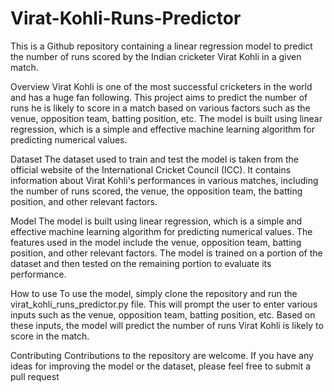 # Virat-Kohli-Runs-Predictor

This is a Github repository containing a linear regression model to predict the number of runs scored by the Indian cricketer Virat Kohli in a given match.

Overview
Virat Kohli is one of the most successful cricketers in the world and has a huge fan following. This project aims to predict the number of runs he is likely to score in a match based on various factors such as the venue, opposition team, batting position, etc. The model is built using linear regression, which is a simple and effective machine learning algorithm for predicting numerical values.

Dataset
The dataset used to train and test the model is taken from the official website of the International Cricket Council (ICC). It contains information about Virat Kohli's performances in various matches, including the number of runs scored, the venue, the opposition team, the batting position, and other relevant factors.

Model
The model is built using linear regression, which is a simple and effective machine learning algorithm for predicting numerical values. The features used in the model include the venue, opposition team, batting position, and other relevant factors. The model is trained on a portion of the dataset and then tested on the remaining portion to evaluate its performance.

How to use
To use the model, simply clone the repository and run the virat_kohli_runs_predictor.py file. This will prompt the user to enter various inputs such as the venue, opposition team, batting position, etc. Based on these inputs, the model will predict the number of runs Virat Kohli is likely to score in the match.

Contributing
Contributions to the repository are welcome. If you have any ideas for improving the model or the dataset, please feel free to submit a pull request
